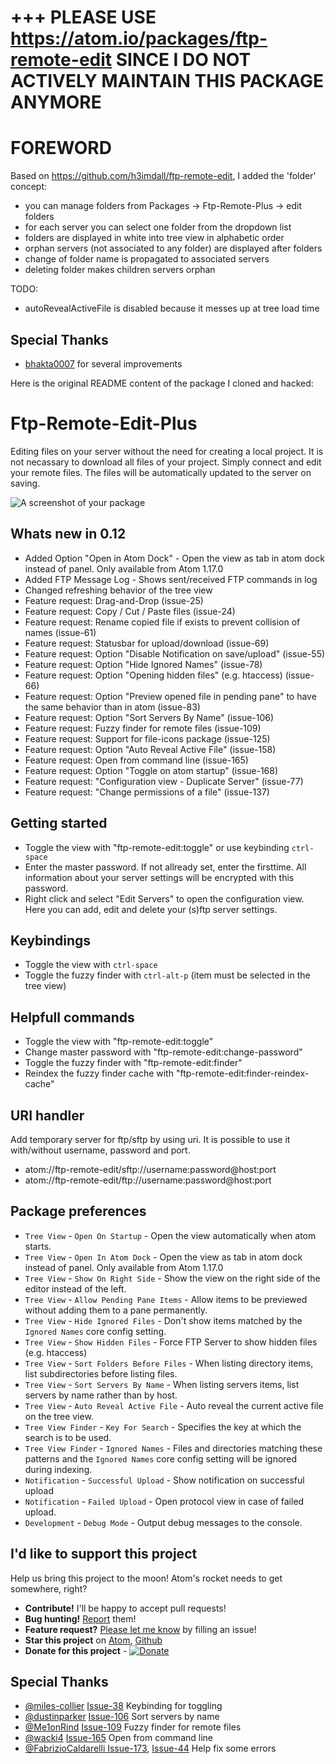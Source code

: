 # +++ PLEASE USE https://atom.io/packages/ftp-remote-edit SINCE I DO NOT ACTIVELY MAINTAIN THIS PACKAGE ANYMORE #

# FOREWORD #

Based on https://github.com/h3imdall/ftp-remote-edit, I added the 'folder' concept:

 * you can manage folders from Packages -> Ftp-Remote-Plus -> edit folders
 * for each server you can select one folder from the dropdown list
 * folders are displayed in white into tree view in alphabetic order
 * orphan servers (not associated to any folder) are displayed after folders
 * change of folder name is propagated to associated servers
 * deleting folder makes children servers orphan

 TODO:

 * autoRevealActiveFile is disabled because it messes up at tree load time

 ## Special Thanks

 - [bhakta0007](https://github.com/bhakta0007) for several improvements
 
 Here is the original README content of the package I cloned and hacked:

# Ftp-Remote-Edit-Plus

Editing files on your server without the need for creating a local project. It is not necassary to download all files of your project.
Simply connect and edit your remote files. The files will be automatically updated to the server on saving.

![A screenshot of your package](https://raw.githubusercontent.com/h3imdall/ftp-remote-edit/master/screenshot.png)

## Whats new in 0.12

- Added Option "Open in Atom Dock" - Open the view as tab in atom dock instead of panel. Only available from Atom 1.17.0
- Added FTP Message Log - Shows sent/received FTP commands in log
- Changed refreshing behavior of the tree view
- Feature request: Drag-and-Drop (issue-25)
- Feature request: Copy / Cut / Paste files (issue-24)
- Feature request: Rename copied file if exists to prevent collision of names (issue-61)
- Feature request: Statusbar for upload/download (issue-69)
- Feature request: Option "Disable Notification on save/upload" (issue-55)
- Feature request: Option "Hide Ignored Names" (issue-78)
- Feature request: Option "Opening hidden files" (e.g. htaccess) (issue-66)
- Feature request: Option "Preview opened file in pending pane" to have the same behavior than in atom (issue-83)
- Feature request: Option "Sort Servers By Name" (issue-106)
- Feature request: Fuzzy finder for remote files (issue-109)
- Feature request: Support for file-icons package (issue-125)
- Feature request: Option "Auto Reveal Active File" (issue-158)
- Feature request: Open from command line (issue-165)
- Feature request: Option "Toggle on atom startup" (issue-168)
- Feature request: "Configuration view - Duplicate Server" (issue-77)
- Feature request: "Change permissions of a file" (issue-137)

## Getting started

- Toggle the view with "ftp-remote-edit:toggle" or use keybinding `ctrl-space`
- Enter the master password. If not allready set, enter the firsttime. All information about your server settings will be encrypted with this password.
- Right click and select "Edit Servers" to open the configuration view. Here you can add, edit and delete your (s)ftp server settings.

## Keybindings

- Toggle the view with `ctrl-space`
- Toggle the fuzzy finder with `ctrl-alt-p` (item must be selected in the tree view)

## Helpfull commands
- Toggle the view with "ftp-remote-edit:toggle"
- Change master password with "ftp-remote-edit:change-password"
- Toggle the fuzzy finder with "ftp-remote-edit:finder"
- Reindex the fuzzy finder cache with "ftp-remote-edit:finder-reindex-cache"

## URI handler
Add temporary server for ftp/sftp by using uri. It is possible to use it with/without username, password and port.
- atom://ftp-remote-edit/sftp://username:password@host:port
- atom://ftp-remote-edit/ftp://username:password@host:port

## Package preferences

- `Tree View` - `Open On Startup` - Open the view automatically when atom starts.
- `Tree View` - `Open In Atom Dock` - Open the view as tab in atom dock instead of panel. Only available from Atom 1.17.0
- `Tree View` - `Show On Right Side` - Show the view on the right side of the editor instead of the left.
- `Tree View` - `Allow Pending Pane Items` - Allow items to be previewed without adding them to a pane permanently.
- `Tree View` - `Hide Ignored Files` - Don't show items matched by the `Ignored Names` core config setting.
- `Tree View` - `Show Hidden Files` - Force FTP Server to show hidden files (e.g. htaccess)
- `Tree View` - `Sort Folders Before Files` - When listing directory items, list subdirectories before listing files.
- `Tree View` - `Sort Servers By Name` - When listing servers items, list servers by name rather than by host.
- `Tree View` - `Auto Reveal Active File` - Auto reveal the current active file on the tree view.
- `Tree View Finder` - `Key For Search` - Specifies the key at which the search is to be used.
- `Tree View Finder` - `Ignored Names` - Files and directories matching these patterns and the `Ignored Names` core config setting will be ignored during indexing.
- `Notification` - `Successful Upload` - Show notification on successful upload
- `Notification` - `Failed Upload` - Open protocol view in case of failed upload.
- `Development` - `Debug Mode` - Output debug messages to the console.

## I'd like to support this project

Help us bring this project to the moon! Atom's rocket needs to get somewhere, right?

- **Contribute!** I'll be happy to accept pull requests!
- **Bug hunting!** [Report](https://github.com/h3imdall/ftp-remote-edit/issues) them!
- **Feature request?** [Please let me know](https://github.com/h3imdall/ftp-remote-edit/issues) by filling an issue!
- **Star this project** on [Atom](https://atom.io/packages/ftp-remote-edit), [Github](https://github.com/h3imdall/ftp-remote-edit)
- **Donate for this project** - [![Donate](https://img.shields.io/badge/paypal-donate-yellow.svg)](https://www.paypal.com/cgi-bin/webscr?cmd=_s-xclick&hosted_button_id=KAMKHBBJH7KB2)

## Special Thanks

- [@miles-collier](https://github.com/miles-collier) [Issue-38](https://github.com/h3imdall/ftp-remote-edit/pull/38) Keybinding for toggling
- [@dustinparker](https://github.com/dustinparker) [Issue-106](https://github.com/h3imdall/ftp-remote-edit/pull/112) Sort servers by name
- [@Me1onRind](https://github.com/Me1onRind)
[Issue-109](https://github.com/h3imdall/ftp-remote-edit/pull/124) Fuzzy finder for remote files
- [@wacki4](https://github.com/wacki4)
[Issue-165](https://github.com/h3imdall/ftp-remote-edit/pull/169) Open from command line
- [@FabrizioCaldarelli ](https://github.com/FabrizioCaldarelli)
[Issue-173](https://github.com/h3imdall/ftp-remote-edit/pull/178),  [Issue-44](https://github.com/h3imdall/ftp-remote-edit/pull/174) Help fix some errors
